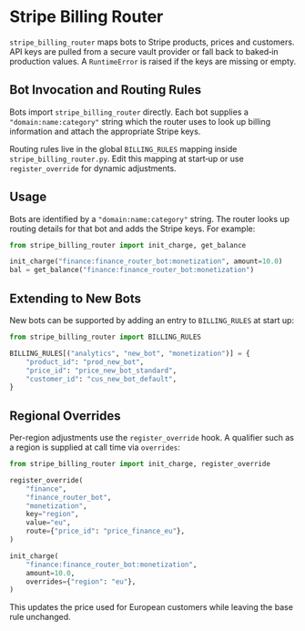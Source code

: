 # Stripe Billing Router

`stripe_billing_router` maps bots to Stripe products, prices and customers.
API keys are pulled from a secure vault provider or fall back to baked‑in
production values. A `RuntimeError` is raised if the keys are missing or empty.

## Bot Invocation and Routing Rules

Bots import `stripe_billing_router` directly. Each bot supplies a
`"domain:name:category"` string which the router uses to look up billing
information and attach the appropriate Stripe keys.

Routing rules live in the global `BILLING_RULES` mapping inside
`stripe_billing_router.py`. Edit this mapping at start‑up or use
`register_override` for dynamic adjustments.

## Usage

Bots are identified by a `"domain:name:category"` string. The router looks up
routing details for that bot and adds the Stripe keys. For example:

```python
from stripe_billing_router import init_charge, get_balance

init_charge("finance:finance_router_bot:monetization", amount=10.0)
bal = get_balance("finance:finance_router_bot:monetization")
```

## Extending to New Bots

New bots can be supported by adding an entry to `BILLING_RULES` at start up:

```python
from stripe_billing_router import BILLING_RULES

BILLING_RULES[("analytics", "new_bot", "monetization")] = {
    "product_id": "prod_new_bot",
    "price_id": "price_new_bot_standard",
    "customer_id": "cus_new_bot_default",
}
```

## Regional Overrides

Per-region adjustments use the `register_override` hook. A qualifier such as a
region is supplied at call time via `overrides`:

```python
from stripe_billing_router import init_charge, register_override

register_override(
    "finance",
    "finance_router_bot",
    "monetization",
    key="region",
    value="eu",
    route={"price_id": "price_finance_eu"},
)

init_charge(
    "finance:finance_router_bot:monetization",
    amount=10.0,
    overrides={"region": "eu"},
)
```

This updates the price used for European customers while leaving the base rule
unchanged.
